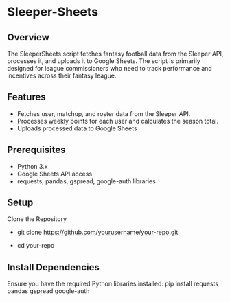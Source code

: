 # Sleeper-Sheets
## Overview
The SleeperSheets script fetches fantasy football data from the Sleeper API, processes it, and uploads it to Google Sheets. The script is primarily designed for league commissioners who need to track performance and incentives across their fantasy league. 

## Features
- Fetches user, matchup, and roster data from the Sleeper API.
- Processes weekly points for each user and calculates the season total.
- Uploads processed data to Google Sheets

## Prerequisites
- Python 3.x
- Google Sheets API access
- requests, pandas, gspread, google-auth libraries

## Setup
Clone the Repository
- git clone https://github.com/yourusername/your-repo.git

- cd your-repo

## Install Dependencies

Ensure you have the required Python libraries installed:
pip install requests pandas gspread google-auth
